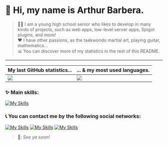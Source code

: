 # :wave: Hi, my name is Arthur Barbera.
> :man_student: I am a young high school senior who likes to develop in many kinds of projects, such as web apps, low-level server apps, Spigot plugins, and more!<br>
> :heart: I have other passions, as the taekwondo martial art, playing guitar, mathematics...<br>
> :bar_chart: You can discover more of my statistics in the rest of this README.

---

<table>
	<thead>
		<tr>
			<th scope="col">My last GitHub statistics...</th>
			<th scope="col">... & my most used languages.</th>
		</tr>
	</thead>
	<tbody>
		<tr>
			<td scope="row"><img src="https://github-readme-stats.vercel.app/api?username=tarturr&theme=onedark&show_icons=true&hide_border=false&count_private=true"></td>
			<td scope="row"><img src="https://github-readme-stats.vercel.app/api/top-langs/?username=tarturr&theme=onedark&show_icons=true&hide_border=false&layout=compact"></td>
		</tr>
	</tbody>
</table>

### :sparkles: Main skills:
[![My Skills](https://skillicons.dev/icons?i=java,cpp,dart,php,html,css,javascript,idea,clion,git,github&perline=7)](https://skillicons.dev)

### :telephone_receiver: You can contact me by the following social networks:
[![My Skills](https://skillicons.dev/icons?i=instagram)](https://www.instagram.com/tartur_dev/) [![My Skills](https://skillicons.dev/icons?i=twitter)](https://www.instagram.com/tartur_dev/) [![My Skills](https://skillicons.dev/icons?i=discord)](https://discordapp.com/users/797145312438648832)

> :bread:: *See ya soon!*
